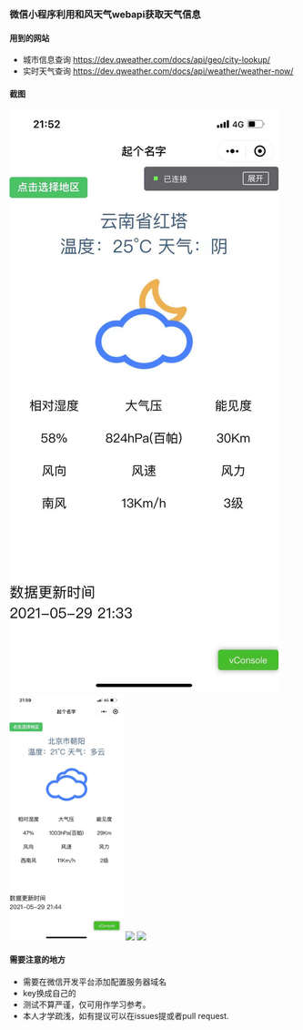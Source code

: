 ### 微信小程序利用和风天气webapi获取天气信息
#### 用到的网站
+ 城市信息查询 https://dev.qweather.com/docs/api/geo/city-lookup/
+ 实时天气查询 https://dev.qweather.com/docs/api/weather/weather-now/

#### 截图
![Image text](screenshots/pic.jpg)
<img width="200" src="https://github.com/junzhou1999/minprogram_hefeng_webapi/raw/main/screenshots/pic2.jpg"/>
<img src="https://raw.githubusercontent.com/junzhou1999/minprogram_hefeng_webapi/raw/main/screenshots/pic3.jpg"/>
<img src="https://raw.githubusercontent.com/minprogram_hefeng_webapi/raw/main/screenshots/pic3.jpg"/>

#### 需要注意的地方
+ 需要在微信开发平台添加配置服务器域名
+ key换成自己的
+ 测试不算严谨，仅可用作学习参考。
+ 本人才学疏浅，如有提议可以在issues提或者pull request.
